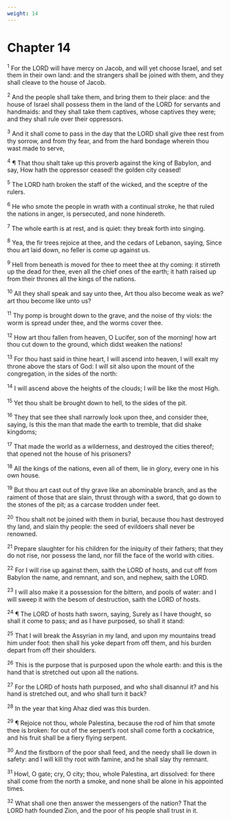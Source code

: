 ```yaml
---
weight: 14
---
```


# Chapter 14

<sup>1</sup> For the LORD will have mercy on Jacob, and will yet choose Israel, and set them in their own land: and the strangers shall be joined with them, and they shall cleave to the house of Jacob. 

<sup>2</sup> And the people shall take them, and bring them to their place: and the house of Israel shall possess them in the land of the LORD for servants and handmaids: and they shall take them captives, whose captives they were; and they shall rule over their oppressors. 

<sup>3</sup> And it shall come to pass in the day that the LORD shall give thee rest from thy sorrow, and from thy fear, and from the hard bondage wherein thou wast made to serve, 

<sup>4</sup> ¶ That thou shalt take up this proverb against the king of Babylon, and say, How hath the oppressor ceased! the golden city ceased! 

<sup>5</sup> The LORD hath broken the staff of the wicked, and the sceptre of the rulers. 

<sup>6</sup> He who smote the people in wrath with a continual stroke, he that ruled the nations in anger, is persecuted, and none hindereth. 

<sup>7</sup> The whole earth is at rest, and is quiet: they break forth into singing. 

<sup>8</sup> Yea, the fir trees rejoice at thee, and the cedars of Lebanon, saying, Since thou art laid down, no feller is come up against us. 

<sup>9</sup> Hell from beneath is moved for thee to meet thee at thy coming: it stirreth up the dead for thee, even all the chief ones of the earth; it hath raised up from their thrones all the kings of the nations. 

<sup>10</sup> All they shall speak and say unto thee, Art thou also become weak as we? art thou become like unto us? 

<sup>11</sup> Thy pomp is brought down to the grave, and the noise of thy viols: the worm is spread under thee, and the worms cover thee. 

<sup>12</sup> How art thou fallen from heaven, O Lucifer, son of the morning! how art thou cut down to the ground, which didst weaken the nations! 

<sup>13</sup> For thou hast said in thine heart, I will ascend into heaven, I will exalt my throne above the stars of God: I will sit also upon the mount of the congregation, in the sides of the north: 

<sup>14</sup> I will ascend above the heights of the clouds; I will be like the most High. 

<sup>15</sup> Yet thou shalt be brought down to hell, to the sides of the pit. 

<sup>16</sup> They that see thee shall narrowly look upon thee, and consider thee, saying, Is this the man that made the earth to tremble, that did shake kingdoms; 

<sup>17</sup> That made the world as a wilderness, and destroyed the cities thereof; that opened not the house of his prisoners? 

<sup>18</sup> All the kings of the nations, even all of them, lie in glory, every one in his own house. 

<sup>19</sup> But thou art cast out of thy grave like an abominable branch, and as the raiment of those that are slain, thrust through with a sword, that go down to the stones of the pit; as a carcase trodden under feet. 

<sup>20</sup> Thou shalt not be joined with them in burial, because thou hast destroyed thy land, and slain thy people: the seed of evildoers shall never be renowned. 

<sup>21</sup> Prepare slaughter for his children for the iniquity of their fathers; that they do not rise, nor possess the land, nor fill the face of the world with cities. 

<sup>22</sup> For I will rise up against them, saith the LORD of hosts, and cut off from Babylon the name, and remnant, and son, and nephew, saith the LORD. 

<sup>23</sup> I will also make it a possession for the bittern, and pools of water: and I will sweep it with the besom of destruction, saith the LORD of hosts. 

<sup>24</sup> ¶ The LORD of hosts hath sworn, saying, Surely as I have thought, so shall it come to pass; and as I have purposed, so shall it stand: 

<sup>25</sup> That I will break the Assyrian in my land, and upon my mountains tread him under foot: then shall his yoke depart from off them, and his burden depart from off their shoulders. 

<sup>26</sup> This is the purpose that is purposed upon the whole earth: and this is the hand that is stretched out upon all the nations. 

<sup>27</sup> For the LORD of hosts hath purposed, and who shall disannul it? and his hand is stretched out, and who shall turn it back? 

<sup>28</sup> In the year that king Ahaz died was this burden. 

<sup>29</sup> ¶ Rejoice not thou, whole Palestina, because the rod of him that smote thee is broken: for out of the serpent’s root shall come forth a cockatrice, and his fruit shall be a fiery flying serpent. 

<sup>30</sup> And the firstborn of the poor shall feed, and the needy shall lie down in safety: and I will kill thy root with famine, and he shall slay thy remnant. 

<sup>31</sup> Howl, O gate; cry, O city; thou, whole Palestina, art dissolved: for there shall come from the north a smoke, and none shall be alone in his appointed times. 

<sup>32</sup> What shall one then answer the messengers of the nation? That the LORD hath founded Zion, and the poor of his people shall trust in it. 


